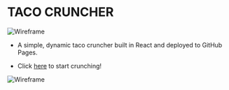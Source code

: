 # __TACO CRUNCHER__

![Wireframe](https://i.imgur.com/1lULkNC.png)

* A simple, dynamic taco cruncher built in React and deployed to GitHub Pages.

* Click [here](https://lincolnyouree.github.io/Taco-Cruncher/) to start crunching!

![Wireframe](https://i.imgur.com/zll717h.png)